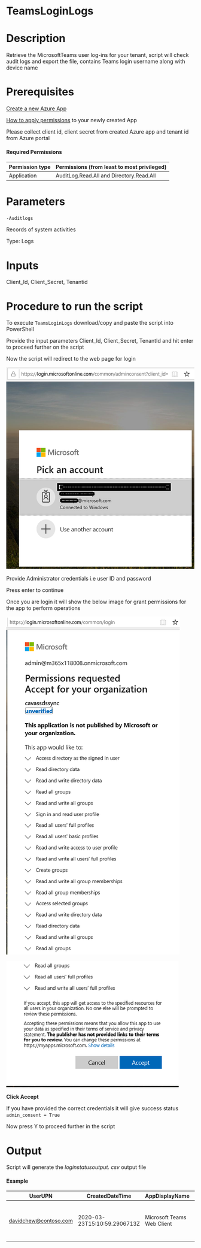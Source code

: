 # TeamsLoginLogs

# Description

Retrieve the MicrosoftTeams user log-ins for your tenant, script will check audit logs and export the file, contains Teams login username along with device name

# Prerequisites

[Create a new Azure App](https://docs.microsoft.com/en-us/graph/auth-register-app-v2)

[How to apply permissions](https://docs.microsoft.com/en-us/graph/notifications-integration-app-registration) to your newly created App

Please collect client id, client secret from created Azure app and tenant id from Azure portal

#### Required Permissions

 | Permission type	                   |  Permissions (from least to most privileged)|
 |------------------------------------|---------------------------------------------|
 | Application	                       | AuditLog.Read.All and Directory.Read.All    |
 
# Parameters

`-Auditlogs`

  Records of system activities
 
  Type: Logs

# Inputs

Client_Id, Client_Secret, Tenantid

 # Procedure to run the script
 
   To execute `TeamsLoginLogs` download/copy and paste the script into PowerShell
        
   Provide the input parameters Client_Id, Client_Secret, TenantId and hit enter to proceed further on the script
        
   Now the script will redirect to the web page for login
        
   ![Signin](https://github.com/Geetha63/MS-Teams-Scripts/blob/master/Images/Siginin.png)
        
   Provide Administrator credentials i.e user ID and password 
        
   Press enter to continue
   
   Once you are login it will show the below image for grant permissions for the app to perform operations

 ![GrantPermission](https://github.com/Geetha63/MS-Teams-Scripts/blob/master/Images/GrantPermissions.png)	
 
 ![GrantPermission](https://github.com/Geetha63/MS-Teams-Scripts/blob/master/Images/GrantPermissions2.png)
 
 **Click Accept**

 If you have provided the correct credentials it will give success status `admin_consent = True`
 
 Now press Y to proceed further in the script

# Output

 Script will generate the _loginstatusoutput. csv_ output file
 
 #### Example
 
 | UserUPN	| CreatedDateTime	| AppDisplayName	| IsInteractive |	DeviceDetail |
 |----------|-------------------|-------------------|---------------|----------------|
 |davidchew@contoso.com|2020-03-23T15:10:59.2906713Z	|Microsoft Teams Web Client|	FALSE|	@{deviceId=; displayName=; operatingSystem=Windows 10; browser=Chrome 80.0.3987; isCompliant=; isManaged=; trustType=}|
